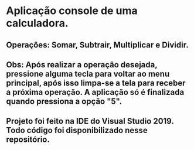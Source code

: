 # Aplicação console de uma calculadora.

## Operações: Somar, Subtrair, Multiplicar e Dividir.

## Obs: Após realizar a operação desejada, pressione alguma tecla para voltar ao menu principal, após isso limpa-se a tela para receber a próxima operação. A aplicação só é finalizada quando pressiona a opção "5".

## Projeto foi feito na IDE do Visual Studio 2019. Todo código foi disponibilizado nesse repositório.

